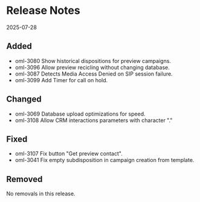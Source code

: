 # Release Notes
2025-07-28

## Added

- oml-3080 Show historical dispositions for preview campaigns.
- oml-3096 Allow preview recicling without changing database. 
- oml-3087 Detects Media Access Denied on SIP session failure.
- oml-3099 Add Timer for call on hold.

## Changed

- oml-3069 Database upload optimizations for speed.
- oml-3108 Allow CRM interactions parameters with character "."

## Fixed

- oml-3107 Fix button "Get preview contact".
- oml-3041 Fix empty subdisposition in campaign creation from template.

## Removed

No removals in this release.
